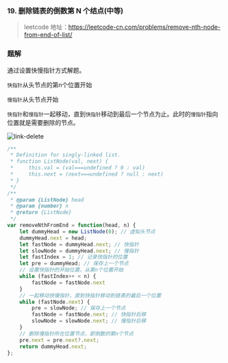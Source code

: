 ### 19. 删除链表的倒数第 N 个结点(中等)
>leetcode 地址：https://leetcode-cn.com/problems/remove-nth-node-from-end-of-list/

### 题解
通过设置快慢指针方式解题。

`快指针`从头节点的第n个位置开始

`慢指针`从头节点开始

`快指针`和`慢指针`一起移动，直到`快指针`移动到最后一个节点为止。此时的`慢指针`指向位置就是需要删除的节点。 

![link-delete](https://raw.githubusercontent.com/kerwin-ly/Blog/master/assets/imgs/algorithm/link-delete.png)

```js
/**
 * Definition for singly-linked list.
 * function ListNode(val, next) {
 *     this.val = (val===undefined ? 0 : val)
 *     this.next = (next===undefined ? null : next)
 * }
 */
/**
 * @param {ListNode} head
 * @param {number} n
 * @return {ListNode}
 */
var removeNthFromEnd = function(head, n) {
    let dummyHead = new ListNode(0); // 虚拟头节点
    dummyHead.next = head;
    let fastNode = dummyHead.next; // 快指针
    let slowNode = dummyHead.next; // 慢指针
    let fastIndex = 1; // 记录快指针的位置
    let pre = dummyHead; // 保存上一个节点
    // 设置快指针的开始位置，从第n个位置开始
    while (fastIndex++ < n) {
        fastNode = fastNode.next
    }
    // 一起移动快慢指针，直到快指针移动到链表的最后一个位置
    while (fastNode.next) {
        pre = slowNode; // 保存上一个节点
        fastNode = fastNode.next; // 快指针后移
        slowNode = slowNode.next; // 慢指针后移
    }
    // 删除慢指针所在位置节点，即倒数的第n个节点
    pre.next = pre.next?.next;
    return dummyHead.next;
};
```